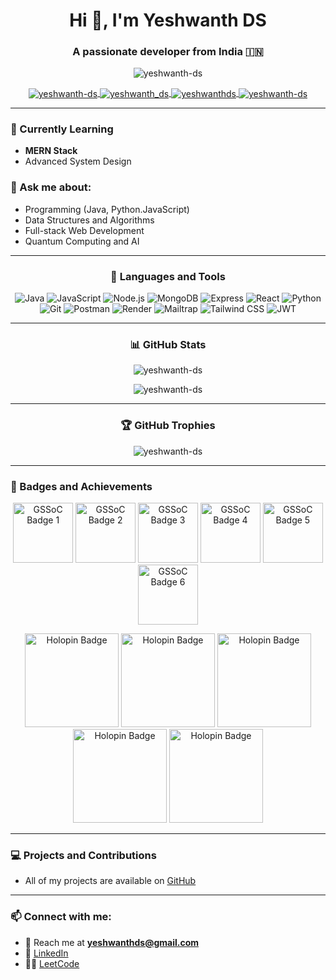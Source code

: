<h1 align="center">Hi 👋, I'm Yeshwanth DS</h1>
<h3 align="center">A passionate developer from India 🇮🇳</h3>

<p align="center">
  <img src="https://komarev.com/ghpvc/?username=yeshwanth-ds&label=Profile%20views&color=0e75b6&style=flat" alt="yeshwanth-ds" />
</p>

<p align="center">
  <a href="https://linkedin.com/in/yeshwanth-ds" target="blank">
    <img align="center" src="https://img.shields.io/badge/LinkedIn-blue?style=for-the-badge&logo=linkedin" alt="yeshwanth-ds" />
  </a>
  <a href="https://www.leetcode.com/yeshwanth_ds" target="blank">
    <img align="center" src="https://img.shields.io/badge/LeetCode-orange?style=for-the-badge&logo=leetcode" alt="yeshwanth_ds" />
  </a>
  <a href="mailto:yeshwanthds@example.com" target="blank">
    <img align="center" src="https://img.shields.io/badge/Email-me-red?style=for-the-badge&logo=gmail" alt="yeshwanthds" />
  </a>
  <a href="https://discord.com/users/yeshwanth-ds" target="blank">
    <img align="center" src="https://img.shields.io/badge/Discord-%235865F2.svg?style=for-the-badge&logo=discord&logoColor=white" alt="yeshwanth-ds" />
  </a>
</p>

---

### 🌱 Currently Learning
- **MERN Stack**
- Advanced System Design

### 💬 Ask me about:
- Programming (Java, Python.JavaScript)
- Data Structures and Algorithms
- Full-stack Web Development
- Quantum Computing and AI

---

<h3 align="center">🚀 Languages and Tools</h3>
<p align="center">
  <img src="https://img.shields.io/badge/Java-ED8B00?style=for-the-badge&logo=java&logoColor=white" alt="Java" />
  <img src="https://img.shields.io/badge/JavaScript-F7DF1E?style=for-the-badge&logo=javascript&logoColor=black" alt="JavaScript" />
  <img src="https://img.shields.io/badge/Node.js-339933?style=for-the-badge&logo=nodedotjs&logoColor=white" alt="Node.js" />
  <img src="https://img.shields.io/badge/MongoDB-4EA94B?style=for-the-badge&logo=mongodb&logoColor=white" alt="MongoDB" />
  <img src="https://img.shields.io/badge/Express.js-404D59?style=for-the-badge" alt="Express" />
  <img src="https://img.shields.io/badge/React-61DAFB?style=for-the-badge&logo=react&logoColor=black" alt="React" />
  <img src="https://img.shields.io/badge/Python-3776AB?style=for-the-badge&logo=python&logoColor=white" alt="Python" />
  <img src="https://img.shields.io/badge/Git-F05032?style=for-the-badge&logo=git&logoColor=white" alt="Git" />
  <img src="https://img.shields.io/badge/Postman-FF6C37?style=for-the-badge&logo=postman&logoColor=white" alt="Postman" />
  <img src="https://img.shields.io/badge/Render-6F3C20?style=for-the-badge&logo=render&logoColor=white" alt="Render" />
  <img src="https://img.shields.io/badge/Mailtrap-FBBF24?style=for-the-badge&logo=mailtrap&logoColor=black" alt="Mailtrap" />
  <img src="https://img.shields.io/badge/Tailwind%20CSS-38B2AC?style=for-the-badge&logo=tailwindcss&logoColor=white" alt="Tailwind CSS" />
  <img src="https://img.shields.io/badge/JSON%20Web%20Token-000000?style=for-the-badge&logo=json-web-token&logoColor=white" alt="JWT" />
</p>

---

<h3 align="center">📊 GitHub Stats</h3>
<p align="center">
  <img align="center" src="https://github-readme-stats.vercel.app/api?username=yeshwanth-ds&show_icons=true&theme=tokyonight" alt="yeshwanth-ds" />
</p>

<p align="center">
  <img align="center" src="https://github-readme-streak-stats.herokuapp.com/?user=yeshwanth-ds&theme=tokyonight" alt="yeshwanth-ds" />
</p>

---

<h3 align="center">🏆 GitHub Trophies</h3>
<p align="center">
  <img src="https://github-profile-trophy.vercel.app/?username=yeshwanth-ds&theme=onedark&no-frame=true&row=1&column=6" alt="yeshwanth-ds" />
</p>

---

### 🏅 Badges and Achievements


<p align="center">
  <img src="https://gssoc.girlscript.tech/badges/postman.png?imwidth=96" alt="GSSoC Badge 1" width="96" />
  <img src="https://gssoc.girlscript.tech/badges/1.png?imwidth=96" alt="GSSoC Badge 2" width="96" />
  <img src="https://gssoc.girlscript.tech/badges/2.png?imwidth=96" alt="GSSoC Badge 3" width="96" />
  <img src="https://gssoc.girlscript.tech/badges/3.png?imwidth=96" alt="GSSoC Badge 4" width="96" />
  <img src="https://gssoc.girlscript.tech/badges/4.png?imwidth=96" alt="GSSoC Badge 5" width="96" />
  <img src="https://gssoc.girlscript.tech/badges/5.png?imwidth=96" alt="GSSoC Badge 6" width="96" />
</p>

<p align="center">
  <img src="https://assets.holopin.io/hf2024levels/level0-sloth-code-0-0-0-0.webp" alt="Holopin Badge" width="150" />
  <img src="https://assets.holopin.io/hf2024levels/level1-sloth-code-coffee-0-0-0.webp" alt="Holopin Badge" width="150" />
  <img src="https://assets.holopin.io/hf2024levels/level2-sloth-code-coffee-robe-0-0.webp" alt="Holopin Badge" width="150" />
  <img src="https://assets.holopin.io/hf2024levels/level3-sloth-code-coffee-robe-witch-0.webp" alt="Holopin Badge" width="150" />
  <img src="https://assets.holopin.io/hf2024levels/level4-sloth-code-coffee-robe-witch-rainbow.webp" alt="Holopin Badge" width="150" />
</p>



---

### 💻 Projects and Contributions
- All of my projects are available on [GitHub](https://github.com/yeshwanth-ds)

---

### 📫 Connect with me:
- 📧 Reach me at **yeshwanthds@gmail.com**
- 💼 [LinkedIn](https://linkedin.com/in/yeshwanth-ds)
- 🧑‍💻 [LeetCode](https://leetcode.com/yeshwanth_ds)
